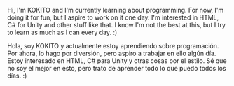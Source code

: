 Hi, I'm KOKITO and I'm currently learning about programming. For now, I'm doing it for fun, but I aspire to work on it one day.
I'm interested in HTML, C# for Unity and other stuff like that.
I know I'm not the best at this, but I try to learn as much as I can every day. :)

Hola, soy KOKITO y actualmente estoy aprendiendo sobre programación. Por ahora, lo hago por diversión, pero aspiro a trabajar en ello algún día.
Estoy interesado en HTML, C# para Unity y otras cosas por el estilo.
Sé que no soy el mejor en esto, pero trato de aprender todo lo que puedo todos los días. :)

<!---
KOKITO33/KOKITO33 is a ✨ special ✨ repository because its `README.md` (this file) appears on your GitHub profile.
You can click the Preview link to take a look at your changes.
--->
